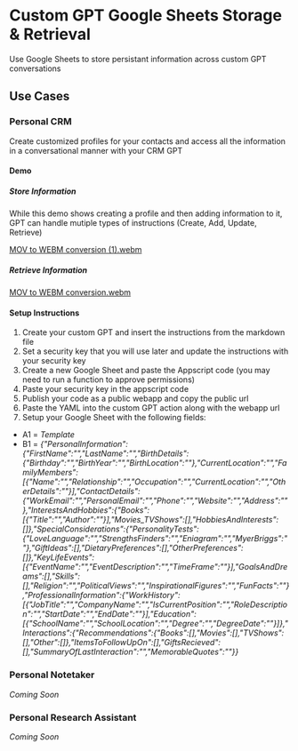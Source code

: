 # Custom GPT Google Sheets Storage & Retrieval
Use Google Sheets to store persistant information across custom GPT conversations

## Use Cases

### Personal CRM
Create customized profiles for your contacts and access all the information in a conversational manner with your CRM GPT

#### Demo
##### Store Information
While this demo shows creating a profile and then adding information to it, GPT can handle mutiple types of instructions (Create, Add, Update, Retrieve)

[MOV to WEBM conversion (1).webm](https://github.com/gmfennema/CustomGPT-Google-Sheets-RAG/assets/38080470/b467d17e-f7d8-4b30-9c3a-a8b2d8732f16)

##### Retrieve Information
[MOV to WEBM conversion.webm](https://github.com/gmfennema/CustomGPT-Google-Sheets-RAG/assets/38080470/0c78ce7a-896e-48da-b870-67c91bf6ca3b)


#### Setup Instructions
1. Create your custom GPT and insert the instructions from the markdown file
2. Set a security key that you will use later and update the instructions with your security key
3. Create a new Google Sheet and paste the Appscript code (you may need to run a function to approve permissions)
4. Paste your security key in the appscript code
5. Publish your code as a public webapp and copy the public url
6. Paste the YAML into the custom GPT action along with the webapp url
7. Setup your Google Sheet with the following fields:
  -  A1 = *Template*
  -  B1 = *{"PersonalInformation":{"FirstName":"","LastName":"","BirthDetails":{"Birthday":"","BirthYear":"","BirthLocation":""},"CurrentLocation":"","FamilyMembers":[{"Name":"","Relationship":"","Occupation":"","CurrentLocation":"","OtherDetails":""}],"ContactDetails":{"WorkEmail":"","PersonalEmail":"","Phone":"","Website":"","Address":""},"InterestsAndHobbies":{"Books":[{"Title":"","Author":""}],"Movies_TVShows":[],"HobbiesAndInterests":[]},"SpecialConsiderations":{"PersonalityTests":{"LoveLanguage":"","StrengthsFinders":"","Eniagram":"","MyerBriggs":""},"GiftIdeas":[],"DietaryPreferences":[],"OtherPreferences":[]},"KeyLifeEvents":[{"EventName":"","EventDescription":"","TimeFrame":""}],"GoalsAndDreams":[],"Skills":[],"Religion":"","PoliticalViews":"","InspirationalFigures":"","FunFacts":""},"ProfessionalInformation":{"WorkHistory":[{"JobTitle":"","CompanyName":"","IsCurrentPosition":"","RoleDescription":"","StartDate":"","EndDate":""}],"Education":[{"SchoolName":"","SchoolLocation":"","Degree":"","DegreeDate":""}]},"Interactions":{"Recommendations":{"Books":[],"Movies":[],"TVShows":[],"Other":[]},"ItemsToFollowUpOn":[],"GiftsRecieved":[],"SummaryOfLastInteraction":"","MemorableQuotes":""}}*

### Personal Notetaker
_Coming Soon_

### Personal Research Assistant
_Coming Soon_
